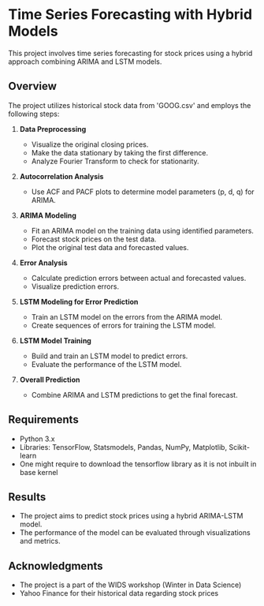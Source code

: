 # Time Series Forecasting with Hybrid Models

This project involves time series forecasting for stock prices using a hybrid approach combining ARIMA and LSTM models.

## Overview

The project utilizes historical stock data from 'GOOG.csv' and employs the following steps:

1. **Data Preprocessing**
   - Visualize the original closing prices.
   - Make the data stationary by taking the first difference.
   - Analyze Fourier Transform to check for stationarity.

2. **Autocorrelation Analysis**
   - Use ACF and PACF plots to determine model parameters (p, d, q) for ARIMA.

3. **ARIMA Modeling**
   - Fit an ARIMA model on the training data using identified parameters.
   - Forecast stock prices on the test data.
   - Plot the original test data and forecasted values.

4. **Error Analysis**
   - Calculate prediction errors between actual and forecasted values.
   - Visualize prediction errors.

5. **LSTM Modeling for Error Prediction**
   - Train an LSTM model on the errors from the ARIMA model.
   - Create sequences of errors for training the LSTM model.

6. **LSTM Model Training**
   - Build and train an LSTM model to predict errors.
   - Evaluate the performance of the LSTM model.

7. **Overall Prediction**
   - Combine ARIMA and LSTM predictions to get the final forecast.

## Requirements

- Python 3.x
- Libraries: TensorFlow, Statsmodels, Pandas, NumPy, Matplotlib, Scikit-learn
- One might require to download the tensorflow library as it is not inbuilt in base kernel

## Results
 - The project aims to predict stock prices using a hybrid ARIMA-LSTM model.
 - The performance of the model can be evaluated through visualizations and metrics.
## Acknowledgments
 - The project is a part of the WIDS workshop (Winter in Data Science)
 - Yahoo Finance for their historical data regarding stock prices
                                          

